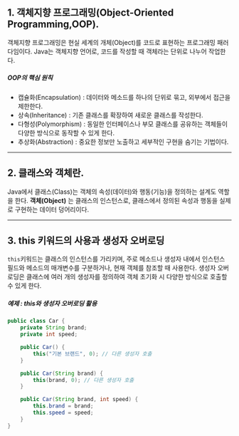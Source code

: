 ## 1. 객체지향 프로그래밍(Object-Oriented Programming,OOP).
객체지향 프로그래밍은 현실 세계의 개체(Object)를 코드로 표현하는 프로그래밍 패러다임이다. Java는 객체지향 언어로, 코드를 작성할 때 객체라는 단위로 나누어 작업한다.

##### OOP의 핵심 원칙
+ 캡슐화(Encapsulation) : 데이터와 메소드를 하나의 단위로 묶고, 외부에서 접근을 제한한다.
+ 상속(Inheritance) : 기존 클래스를 확장하여 새로운 클래스를 작성한다.
+ 다형성(Polymorphism) : 동일한 인터페이스나 부모 클래스를 공유하는 객체들이 다양한 방식으로 동작할 수 있게 한다.
+ 추상화(Abstraction) : 중요한 정보만 노출하고 세부적인 구현을 숨기는 기법이다.

----------------------------
## 2. 클래스와 객체란.
Java에서 클래스(Class)는 객체의 속성(데이터)와 행동(기능)을 정의하는 설계도 역할을 한다. **객체(Object)** 는 클래스의 인스턴스로, 클래스에서 정의된 속성과 행동을 실제로 구현하는 데이터 덩어리이다.

---------------------------
## 3. this 키워드의 사용과 생성자 오버로딩
```this```키워드는 클래스의 인스턴스를 가리키며, 주로 메소드나 생성자 내에서 인스턴스 필드와 메소드의 매개변수를 구분하거나, 현재 객체를 참조할 때 사용한다.
생성자 오버로딩은 클래스에 여러 개의 생성자를 정의하여 객체 초기화 시 다양한 방식으로 호출할 수 있게 한다.

##### 예제 : this와 생성자 오버로딩 활용
```java
public class Car {
    private String brand;
    private int speed;

    public Car() {
        this("기본 브랜드", 0); // 다른 생성자 호출
    }

    public Car(String brand) {
        this(brand, 0); // 다른 생성자 호출
    }

    public Car(String brand, int speed) {
        this.brand = brand;
        this.speed = speed;
    }
}

```
